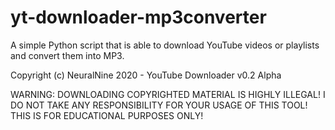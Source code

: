 # yt-downloader-mp3converter
A simple Python script that is able to download YouTube videos or playlists and convert them into MP3.

Copyright (c) NeuralNine 2020 - YouTube Downloader v0.2 Alpha

WARNING: DOWNLOADING COPYRIGHTED MATERIAL IS HIGHLY ILLEGAL!
I DO NOT TAKE ANY RESPONSIBILITY FOR YOUR USAGE OF THIS TOOL!
THIS IS FOR EDUCATIONAL PURPOSES ONLY!
